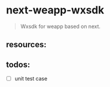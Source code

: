 # next-weapp-wxsdk
> Wxsdk for weapp based on next.


## resources:

## todos:
- [ ] unit test case
